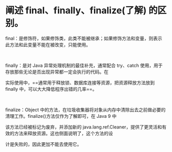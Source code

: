 # 阐述 final、finally、finalize(了解) 的区别。

final：是修饰符，如果修饰类，此类不能被继承；如果修饰方法和变量，则表示此方法和此变量不能在被改变，只能使用。

‍

finally：是对 Java 异常处理机制的最佳补充，通常配合 try、catch 使用，用于存放那些无论是否出现异常都一定会执行的代码。在

实际使用中，==通常用于释放锁、数据库连接等资源，把资源释放方法放到 finally 中，可以大大降低程序出错的几率==。

‍

finalize：Object 中的方法，在垃圾收集器将对象从内存中清除出去之前做必要的清理工作。finalize()方法仅作为了解即可，在 Java 9 中

该方法已经被标记为废弃，并添加新的 java.lang.ref.Cleaner，提供了更灵活和有效的方法来释放资源。这也侧面说明了，这个方法的设

计是失败的，因此更加不能去使用它。

‍
